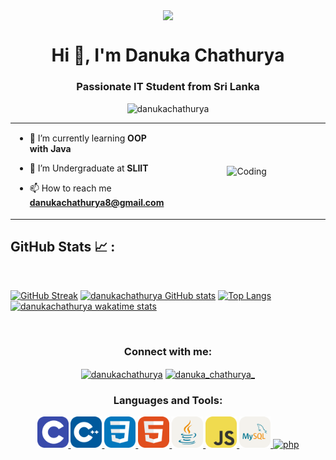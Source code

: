 <p align="center"><picture align="center"><img align="center" src = "https://media.giphy.com/media/YuKbGGIYMXemhnub3q/giphy.gif" width = 100px></picture></p>

<h1 align="center">Hi 👋, I'm Danuka Chathurya</h1>

<h3 align="center">Passionate IT Student from Sri Lanka</h3>

<p align="center"> <img src="https://komarev.com/ghpvc/?username=danukachathurya&label=Profile%20views&color=0e75b6&style=flat" alt="danukachathurya" /> </p>

<table align="center">
<tr border="none">
<td width="50%" align="left">
  
- 🌱 I’m currently learning **OOP with Java**

- 🤝 I’m Undergraduate at **SLIIT**

- 📫 How to reach me **danukachathurya8@gmail.com**

</td>
<td width="50%" align="center">

  <img align="center" alt="Coding" width="450" src="https://camo.githubusercontent.com/992babdffd8c74a1502de375fbdf7e4d54773242/68747470733a2f2f6d656469612e67697068792e636f6d2f6d656469612f53576f536b4e36447854737a71494b4571762f67697068792e676966">

  
  </td>
</tr>
</table>

## GitHub Stats 📈 :

<br>

[![GitHub Streak](https://github-readme-streak-stats.herokuapp.com?user=danukachathurya&theme=algolia&date_format=M%20j%5B%2C%20Y%5D)](https://git.io/streak-stats) [![danukachathurya GitHub stats](https://github-readme-stats.vercel.app/api?username=danukachathurya&theme=algolia)](https://github.com/danukachathurya/github-readme-stats) [![Top Langs](https://github-readme-stats.vercel.app/api/top-langs/?username=danukachathurya&theme=algolia)](https://github.com/danukachathurya/github-readme-stats) [![danukachathurya wakatime stats](https://github-readme-stats.vercel.app/api/wakatime?username=WinterWolf97&theme=algolia)](https://github.com/WinterWolf97/github-readme-stats)

<br>

<h3 align="center">Connect with me:</h3>
<p align="center">
<a href="https://linkedin.com/in/danukachathurya" target="blank"><img align="center" src="https://raw.githubusercontent.com/rahuldkjain/github-profile-readme-generator/master/src/images/icons/Social/linked-in-alt.svg" alt="danukachathurya" height="30" width="40" /></a>
<a href="https://instagram.com/danuka_chathurya_" target="blank"><img align="center" src="https://raw.githubusercontent.com/rahuldkjain/github-profile-readme-generator/master/src/images/icons/Social/instagram.svg" alt="danuka_chathurya_" height="30" width="40" /></a>
</p>

<h3 align="center">Languages and Tools:</h3>
<p align="center"> <a href="https://www.cprogramming.com/" target="_blank" rel="noreferrer"> <img src="https://github.com/tandpfun/skill-icons/blob/main/icons/C.svg" alt="c" width="50" height="50"/> </a> <a href="https://www.w3schools.com/cpp/" target="_blank" rel="noreferrer"> <img src="https://github.com/tandpfun/skill-icons/blob/main/icons/CPP.svg" alt="cplusplus" width="50" height="50"/> </a> <a href="https://www.w3schools.com/css/" target="_blank" rel="noreferrer"> <img src="https://github.com/tandpfun/skill-icons/blob/main/icons/CSS.svg" alt="css3" width="50" height="50"/> </a> <a href="https://www.w3.org/html/" target="_blank" rel="noreferrer"> <img src="https://github.com/tandpfun/skill-icons/blob/main/icons/HTML.svg" alt="html5" width="50" height="50"/> </a> <a href="https://www.java.com" target="_blank" rel="noreferrer"> <img src="https://github.com/tandpfun/skill-icons/blob/main/icons/Java-Light.svg" alt="java" width="50" height="50"/> </a> <a href="https://developer.mozilla.org/en-US/docs/Web/JavaScript" target="_blank" rel="noreferrer"> <img src="https://github.com/tandpfun/skill-icons/blob/main/icons/JavaScript.svg" alt="javascript" width="50" height="50"/> </a> <a href="https://www.mysql.com/" target="_blank" rel="noreferrer"> <img src="https://github.com/tandpfun/skill-icons/blob/main/icons/MySQL-Light.svg" alt="mysql" width="50" height="50"/> </a> <a href="https://www.php.net" target="_blank" rel="noreferrer"> <img src="https://github.com/Scar1109/skill-icons/blob/Scar1109/icons/PHP-Light.svg" alt="php" width="50" height="50"/> </a> </p>
